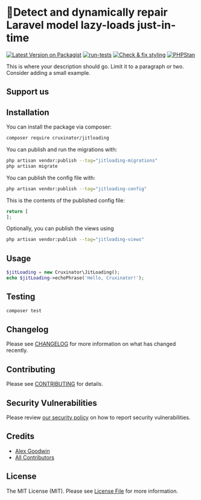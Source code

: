 # Detect and dynamically repair Laravel model lazy-loads just-in-time

[![Latest Version on Packagist](https://img.shields.io/packagist/v/cruxinator/jitloading.svg?style=flat-square)](https://packagist.org/packages/cruxinator/jitloading)
[![run-tests](https://github.com/cruxinator/laravel-strings/actions/workflows/run-tests.yml/badge.svg)](https://github.com/cruxinator/jitloading/actions/workflows/run-tests.yml)
[![Check & fix styling](https://github.com/cruxinator/laravel-strings/actions/workflows/php-cs-fixer.yml/badge.svg)](https://cruxinator/jitloading/laravel-strings/actions/workflows/php-cs-fixer.yml)
[![PHPStan](https://github.com/cruxinator/laravel-strings/actions/workflows/phpstan.yml/badge.svg)](https://github.com/cruxinator/jitloading/actions/workflows/phpstan.yml)

This is where your description should go. Limit it to a paragraph or two. Consider adding a small example.

## Support us

## Installation

You can install the package via composer:

```bash
composer require cruxinator/jitloading
```

You can publish and run the migrations with:

```bash
php artisan vendor:publish --tag="jitloading-migrations"
php artisan migrate
```

You can publish the config file with:

```bash
php artisan vendor:publish --tag="jitloading-config"
```

This is the contents of the published config file:

```php
return [
];
```

Optionally, you can publish the views using

```bash
php artisan vendor:publish --tag="jitloading-views"
```

## Usage

```php
$jitLoading = new Cruxinator\JitLoading();
echo $jitLoading->echoPhrase('Hello, Cruxinator!');
```

## Testing

```bash
composer test
```

## Changelog

Please see [CHANGELOG](CHANGELOG.md) for more information on what has changed recently.

## Contributing

Please see [CONTRIBUTING](.github/CONTRIBUTING.md) for details.

## Security Vulnerabilities

Please review [our security policy](../../security/policy) on how to report security vulnerabilities.

## Credits

- [Alex Goodwin](https://github.com/cruxinator)
- [All Contributors](../../contributors)

## License

The MIT License (MIT). Please see [License File](LICENSE.md) for more information.
